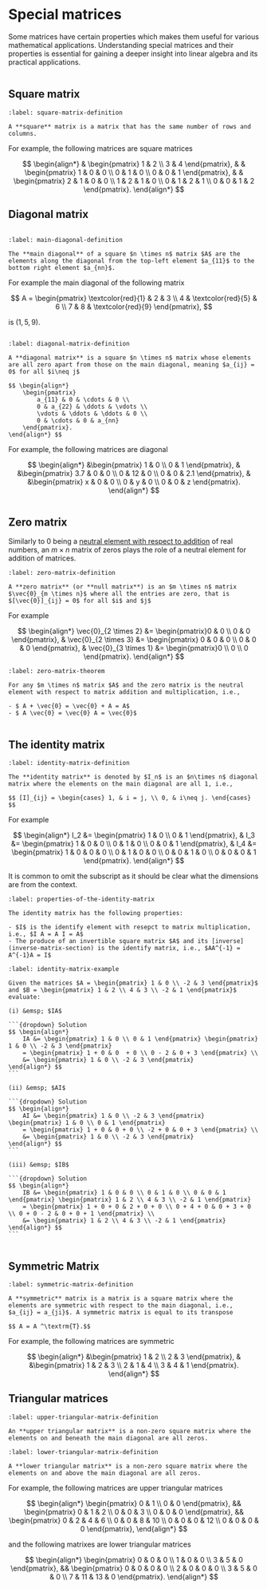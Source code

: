 ```{index} Matrix ; special matrices
```

# Special matrices

Some matrices have certain properties which makes them useful for various mathematical applications. Understanding special matrices and their properties is essential for gaining a deeper insight into linear algebra and its practical applications.

```{index} Matrix ; square matrix
```

## Square matrix

```{prf:definition} Square matrix
:label: square-matrix-definition

A **square** matrix is a matrix that has the same number of rows and columns.
```

For example, the following matrices are square matrices

$$ \begin{align*}
    & \begin{pmatrix} 1 & 2 \\ 3 & 4 \end{pmatrix}, &
    & \begin{pmatrix} 1 & 0 & 0 \\ 0 & 1 & 0 \\ 0 & 0 & 1 \end{pmatrix}, &
    & \begin{pmatrix} 2 & 1 & 0 & 0 \\ 1 & 2 & 1 & 0 \\ 0 & 1 & 2 & 1 \\ 0 & 0 & 1 & 2 \end{pmatrix}.
\end{align*} $$

## Diagonal matrix

```{index} Matrix ; main diagonal
```

```{prf:definition} Main diagonal
:label: main-diagonal-definition

The **main diagonal** of a square $n \times n$ matrix $A$ are the elements along the diagonal from the top-left element $a_{11}$ to the bottom right element $a_{nn}$.
```

For example the main diagonal of the following matrix

$$ A = \begin{pmatrix}
    \textcolor{red}{1} & 2 & 3 \\
    4 & \textcolor{red}{5} & 6 \\
    7 & 8 & \textcolor{red}{9}
\end{pmatrix}, $$

is $(1, 5, 9)$.

```{index} Matrix ; diagonal matrix
```

```{prf:definition} Diagonal matrix
:label: diagonal-matrix-definition

A **diagonal matrix** is a square $n \times n$ matrix whose elements are all zero apart from those on the main diagonal, meaning $a_{ij} = 0$ for all $i\neq j$

$$ \begin{align*}
    \begin{pmatrix}
        a_{11} & 0 & \cdots & 0 \\
        0 & a_{22} & \ddots & \vdots \\
        \vdots & \ddots & \ddots & 0 \\
        0 & \cdots & 0 & a_{nn}
    \end{pmatrix}.
\end{align*} $$
```

For example, the following matrices are diagonal

$$ \begin{align*}
    &\begin{pmatrix} 1 & 0 \\ 0 & 1 \end{pmatrix}, &
    &\begin{pmatrix} 3.7 & 0 & 0 \\ 0 & 12 & 0 \\ 0 & 0 & 2.1 \end{pmatrix}, &
    &\begin{pmatrix} x & 0 & 0 \\ 0 & y & 0 \\ 0 & 0 & z \end{pmatrix}.
\end{align*} $$

```{index} Matrix ; zero matrix
```

## Zero matrix

Similarly to $0$ being a [neutral element with respect to addition](axioms-of-addition-and-multiplication-section) of real numbers, an $m \times n$ matrix of zeros plays the role of a neutral element for addition of matrices.

```{prf:definition} Zero matrix
:label: zero-matrix-definition

A **zero matrix** (or **null matrix**) is an $m \times n$ matrix $\vec{0}_{m \times n}$ where all the entries are zero, that is $[\vec{0}]_{ij} = 0$ for all $i$ and $j$
```

For example

$$ \begin{align*}
    \vec{0}_{2 \times 2} &= \begin{pmatrix}0 & 0 \\ 0 & 0 \end{pmatrix}, &
    \vec{0}_{2 \times 3} &= \begin{pmatrix} 0 & 0 & 0 \\ 0 & 0 & 0 \end{pmatrix}, &
    \vec{0}_{3 \times 1} &= \begin{pmatrix}0 \\ 0 \\ 0 \end{pmatrix}.
\end{align*} $$

```{prf:theorem} Properties of the zero matrix
:label: zero-matrix-theorem

For any $m \times n$ matrix $A$ and the zero matrix is the neutral element with respect to matrix addition and multiplication, i.e.,

- $ A + \vec{0} = \vec{0} + A = A$
- $ A \vec{0} = \vec{0} A = \vec{0}$
```

```{index} Matrix ; identity matrix
```

## The identity matrix

```{prf:definition} The identity matrix
:label: identity-matrix-definition

The **identity matrix** is denoted by $I_n$ is an $n\times n$ diagonal matrix where the elements on the main diagonal are all 1, i.e.,

$$ [I]_{ij} = \begin{cases} 1, & i = j, \\ 0, & i\neq j. \end{cases} $$
```

For example

$$ \begin{align*}
    I_2 &= \begin{pmatrix} 1 & 0 \\ 0 & 1 \end{pmatrix}, &
    I_3 &= \begin{pmatrix} 1 & 0 & 0 \\ 0 & 1 & 0 \\ 0 & 0 & 1 \end{pmatrix}, &
    I_4 &= \begin{pmatrix} 1 & 0 & 0 & 0 \\ 0 & 1 & 0 & 0 \\ 0 & 0 & 1 & 0 \\ 0 & 0 & 0 & 1 \end{pmatrix}.
\end{align*} $$

It is common to omit the subscript as it should be clear what the dimensions are from the context.

```{prf:theorem} Properties of the identity matrix
:label: properties-of-the-identity-matrix

The identity matrix has the following properties:

- $I$ is the identify element with resepct to matrix multiplication, i.e., $I A = A I = A$
- The produce of an invertible square matrix $A$ and its [inverse](inverse-matrix-section) is the identify matrix, i.e., $AA^{-1} = A^{-1}A = I$
```

````{prf:example}
:label: identity-matrix-example

Given the matrices $A = \begin{pmatrix} 1 & 0 \\ -2 & 3 \end{pmatrix}$ and $B = \begin{pmatrix} 1 & 2 \\ 4 & 3 \\ -2 & 1 \end{pmatrix}$ evaluate:

(i) &emsp; $IA$

```{dropdown} Solution
$$ \begin{align*}
    IA &= \begin{pmatrix} 1 & 0 \\ 0 & 1 \end{pmatrix} \begin{pmatrix} 1 & 0 \\ -2 & 3 \end{pmatrix} 
    = \begin{pmatrix} 1 + 0 & 0  + 0 \\ 0 - 2 & 0 + 3 \end{pmatrix} \\
    &= \begin{pmatrix} 1 & 0 \\ -2 & 3 \end{pmatrix}
\end{align*} $$
```

(ii) &emsp; $AI$

```{dropdown} Solution
$$ \begin{align*}
    AI &= \begin{pmatrix} 1 & 0 \\ -2 & 3 \end{pmatrix} \begin{pmatrix} 1 & 0 \\ 0 & 1 \end{pmatrix}
    = \begin{pmatrix} 1 + 0 & 0 + 0 \\ -2 + 0 & 0 + 3 \end{pmatrix} \\
    &= \begin{pmatrix} 1 & 0 \\ -2 & 3 \end{pmatrix}
\end{align*} $$
```

(iii) &emsp; $IB$

```{dropdown} Solution
$$ \begin{align*}
    IB &= \begin{pmatrix} 1 & 0 & 0 \\ 0 & 1 & 0 \\ 0 & 0 & 1 \end{pmatrix} \begin{pmatrix} 1 & 2 \\ 4 & 3 \\ -2 & 1 \end{pmatrix} 
    = \begin{pmatrix} 1 + 0 + 0 & 2 + 0 + 0 \\ 0 + 4 + 0 & 0 + 3 + 0 \\ 0 + 0 - 2 & 0 + 0 + 1 \end{pmatrix} \\
    &= \begin{pmatrix} 1 & 2 \\ 4 & 3 \\ -2 & 1 \end{pmatrix}
\end{align*} $$
```
````

```{index} Matrix ; symmetric matrix
```

## Symmetric Matrix

```{prf:definition} Symmetric matrix
:label: symmetric-matrix-definition

A **symmetric** matrix is a matrix is a square matrix where the elements are symmetric with respect to the main diagonal, i.e., $a_{ij} = a_{ji}$. A symmetric matrix is equal to its transpose

$$ A = A ^\textrm{T}.$$ 
```

For example, the following matrices are symmetric

$$ \begin{align*}
    &\begin{pmatrix} 1 & 2 \\ 2 & 3 \end{pmatrix}, &
    &\begin{pmatrix} 1 & 2 & 3 \\ 2 & 1 & 4 \\ 3 & 4 & 1 \end{pmatrix}.
\end{align*} $$

## Triangular matrices

```{prf:definition} Upper triangular matrix
:label: upper-triangular-matrix-definition

An **upper triangular matrix** is a non-zero square matrix where the elements on and beneath the main diagonal are all zeros.
```

```{prf:definition} Lower triangular matrix
:label: lower-triangular-matrix-definition

A **lower triangular matrix** is a non-zero square matrix where the elements on and above the main diagonal are all zeros.
```

For example, the following matrices are upper triangular matrices

$$ \begin{align*}
    \begin{pmatrix} 0 & 1 \\ 0 & 0 \end{pmatrix}, &&
    \begin{pmatrix} 0 & 1 & 2 \\ 0 & 0 & 3 \\ 0 & 0 & 0 \end{pmatrix}, &&
    \begin{pmatrix}
        0 & 2 & 4 & 6 \\
        0 & 0 & 8 & 10 \\
        0 & 0 & 0 & 12 \\
        0 & 0 & 0 & 0
    \end{pmatrix},
\end{align*} $$

and the following matrixes are lower triangular matrices

$$ \begin{align*}
    \begin{pmatrix}
        0 & 0 & 0 \\
        1 & 0 & 0 \\
        3 & 5 & 0
    \end{pmatrix}, &&
    \begin{pmatrix}
        0 & 0 & 0 & 0 \\
        2 & 0 & 0 & 0 \\
        3 & 5 & 0 & 0 \\
        7 & 11 & 13 & 0
    \end{pmatrix}.
\end{align*} $$
